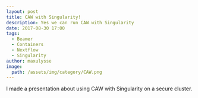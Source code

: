 ```yaml
---
layout: post
title: CAW with Singularity!
description: Yes we can run CAW with Singularity
date: 2017-08-30 17:00
tags:
  - Beamer
  - Containers
  - Nextflow
  - Singularity
author: maxulysse
image:
  path: /assets/img/category/CAW.png
---
```


I made a presentation <a href="https://github.com/MaxUlysse/Presentations/blob/master/MGarcia-20170829-FocusMeeting.pdf" target="_blank"><i class="fa fa-file-pdf-o" aria-hidden="true"></i></a> about using CAW with Singularity on a secure cluster.
